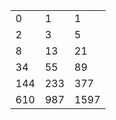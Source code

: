 
|  |  |  |
| ---- | ---- | ---- |
| 0 | 1 | 1 |
| 2 | 3 | 5 |
| 8 | 13 | 21 |
| 34 | 55 | 89 |
| 144 | 233 | 377 |
| 610 | 987 | 1597 |
